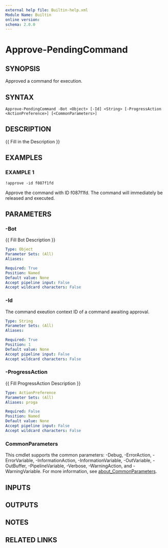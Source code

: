 ```yaml
---
external help file: Builtin-help.xml
Module Name: Builtin
online version:
schema: 2.0.0
---
```


# Approve-PendingCommand

## SYNOPSIS
Approved a command for execution.

## SYNTAX

```
Approve-PendingCommand -Bot <Object> [-Id] <String> [-ProgressAction <ActionPreference>] [<CommonParameters>]
```

## DESCRIPTION
{{ Fill in the Description }}

## EXAMPLES

### EXAMPLE 1
```
!approve -id f087f1fd
```

Approve the command with ID f087f1fd.
The command will immediately be released and executed.

## PARAMETERS

### -Bot
{{ Fill Bot Description }}

```yaml
Type: Object
Parameter Sets: (All)
Aliases:

Required: True
Position: Named
Default value: None
Accept pipeline input: False
Accept wildcard characters: False
```

### -Id
The command exeution context ID of a command awaiting approval.

```yaml
Type: String
Parameter Sets: (All)
Aliases:

Required: True
Position: 1
Default value: None
Accept pipeline input: False
Accept wildcard characters: False
```

### -ProgressAction
{{ Fill ProgressAction Description }}

```yaml
Type: ActionPreference
Parameter Sets: (All)
Aliases: proga

Required: False
Position: Named
Default value: None
Accept pipeline input: False
Accept wildcard characters: False
```

### CommonParameters
This cmdlet supports the common parameters: -Debug, -ErrorAction, -ErrorVariable, -InformationAction, -InformationVariable, -OutVariable, -OutBuffer, -PipelineVariable, -Verbose, -WarningAction, and -WarningVariable. For more information, see [about_CommonParameters](http://go.microsoft.com/fwlink/?LinkID=113216).

## INPUTS

## OUTPUTS

## NOTES

## RELATED LINKS
